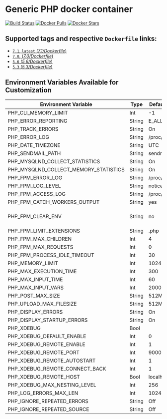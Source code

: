 # Generic PHP docker container

[![Build Status](https://travis-ci.org/wodby/php.svg?branch=master)](https://travis-ci.org/wodby/php)
[![Docker Pulls](https://img.shields.io/docker/pulls/wodby/php.svg)](https://hub.docker.com/r/wodby/php)
[![Docker Stars](https://img.shields.io/docker/stars/wodby/php.svg)](https://hub.docker.com/r/wodby/php)

## Supported tags and respective `Dockerfile` links:

- [`7.1`, `latest` (*7.1/Dockerfile*)](https://github.com/wodby/php/tree/master/7.1/Dockerfile)
- [`7.0`, (*7.0/Dockerfile*)](https://github.com/wodby/php/tree/master/7.0/Dockerfile)
- [`5.6` (*5.6/Dockerfile*)](https://github.com/wodby/php/tree/master/5.6/Dockerfile)
- [`5.3` (*5.3/Dockerfile*)](https://github.com/wodby/php/tree/master/5.3/Dockerfile)

## Environment Variables Available for Customization

| Environment Variable | Type | Default Value | Description |
| -------------------- | -----| ------------- | ----------- |
| PHP_CLI_MEMORY_LIMIT                  | Int    | -1              | |
| PHP_ERROR_REPORTING                   | String | E_ALL           | |
| PHP_TRACK_ERRORS                      | String | On              | | 
| PHP_ERROR_LOG                         | String | /proc/self/fd/2 | |
| PHP_DATE_TIMEZONE                     | String | UTC             | |
| PHP_SENDMAIL_PATH                     | String | sendmail -t -i  | |
| PHP_MYSQLND_COLLECT_STATISTICS        | String | On              | |
| PHP_MYSQLND_COLLECT_MEMORY_STATISTICS | String | On              | |
| PHP_FPM_ERROR_LOG                     | String | /proc/self/fd/2 | |
| PHP_FPM_LOG_LEVEL                     | String | notice          | |
| PHP_FPM_ACCESS_LOG                    | String | /proc/self/fd/2 | |
| PHP_FPM_CATCH_WORKERS_OUTPUT          | String | yes             | |
| PHP_FPM_CLEAR_ENV                     | String | no              | Not available for 5.3 |
| PHP_FPM_LIMIT_EXTENSIONS              | String | .php            | |
| PHP_FPM_MAX_CHILDREN                  | Int    | 4               | |
| PHP_FPM_MAX_REQUESTS                  | Int    | 0               | |
| PHP_FPM_PROCESS_IDLE_TIMEOUT          | Int    | 30              | |
| PHP_MEMORY_LIMIT                      | Int    | 1024            | |
| PHP_MAX_EXECUTION_TIME                | Int    | 300             | |
| PHP_MAX_INPUT_TIME                    | Int    | 60              | |
| PHP_MAX_INPUT_VARS                    | Int    | 2000            | |
| PHP_POST_MAX_SIZE                     | String | 512M            | |
| PHP_UPLOAD_MAX_FILESIZE               | String | 512M            | |
| PHP_DISPLAY_ERRORS                    | String | On              | |
| PHP_DISPLAY_STARTUP_ERRORS            | String | On              | |
| PHP_XDEBUG                            | Bool   |                 | |
| PHP_XDEBUG_DEFAULT_ENABLE             | Int    | 0               | |
| PHP_XDEBUG_REMOTE_ENABLE              | Int    | 1               | |
| PHP_XDEBUG_REMOTE_PORT                | Int    | 9000            | |
| PHP_XDEBUG_REMOTE_AUTOSTART           | Int    | 1               | |
| PHP_XDEBUG_REMOTE_CONNECT_BACK        | Int    | 1               | |
| PHP_XDEBUG_REMOTE_HOST                | Bool   | localhost       | |
| PHP_XDEBUG_MAX_NESTING_LEVEL          | Int    | 256             | |
| PHP_LOG_ERRORS_MAX_LEN                | Int    | 1024            | |
| PHP_IGNORE_REPEATED_ERRORS            | String | Off             | |
| PHP_IGNORE_REPEATED_SOURCE            | String | Off             | |

